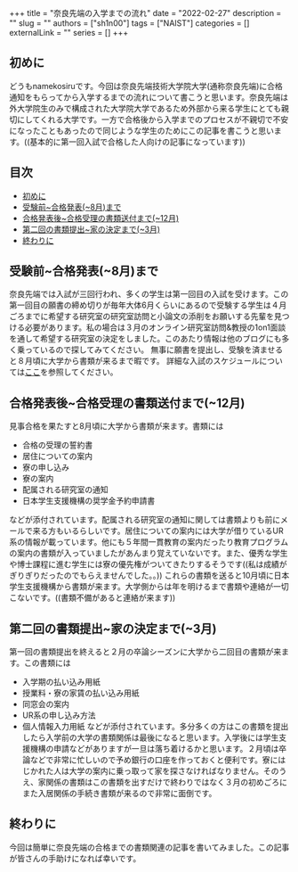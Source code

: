 +++
title = "奈良先端の入学までの流れ"
date = "2022-02-27"
description = ""
slug = ""
authors = ["sh1n00"]
tags = ["NAIST"]
categories = []
externalLink = ""
series = []
+++
## 初めに
どうもnamekosiruです。今回は奈良先端技術大学院大学(通称奈良先端)に合格通知をもらってから入学するまでの流れについて書こうと思います。奈良先端は外大学院生のみで構成された大学院大学であるため外部から来る学生にとても親切にしてくれる大学です。一方で合格後から入学までのプロセスが不親切で不安になったこともあったので同じような学生のためにこの記事を書こうと思います。((基本的に第一回入試で合格した人向けの記事になっています))

## 目次
- [初めに](#初めに)
- [受験前~合格発表(~8月)まで](#受験前合格発表8月まで)
- [合格発表後~合格受理の書類送付まで(~12月)](#合格発表後合格受理の書類送付まで12月)
- [第二回の書類提出~家の決定まで(~3月)](#第二回の書類提出家の決定まで3月)
- [終わりに](#終わりに)

## 受験前~合格発表(~8月)まで
奈良先端では入試が三回行われ、多くの学生は第一回目の入試を受けます。この第一回目の願書の締め切りが毎年大体6月くらいにあるので受験する学生は４月ごろまでに希望する研究室の研究室訪問と小論文の添削をお願いする先輩を見つける必要があります。私の場合は３月のオンライン研究室訪問&教授の1on1面談を通して希望する研究室の決定をしました。このあたり情報は他のブログにも多く乗っているので探してみてください。
無事に願書を提出し、受験を済ませると８月頃に大学から書類が来るまで暇です。
詳細な入試のスケジュールについては[ここ](http://www.naist.jp/admission/exam/schedule.html)を参照してください。


## 合格発表後~合格受理の書類送付まで(~12月)
見事合格を果たすと8月頃に大学から書類が来ます。書類には

*  合格の受理の誓約書
*  居住についての案内
*  寮の申し込み
*  寮の案内
*  配属される研究室の通知
*  日本学生支援機構の奨学金予約申請書

などが添付されています。配属される研究室の通知に関しては書類よりも前にメールで来る方もいるらしいです。居住についての案内には大学が借りているUR系の情報が載っています。他にも５年間一貫教育の案内だったり教育プログラムの案内の書類が入っていましたがあんまり覚えていないです。また、優秀な学生や博士課程に進む学生には寮の優先権がついてきたりするそうです((私は成績がぎりぎりだったのでもらえませんでした。。))
これらの書類を送ると10月頃に日本学生支援機構から書類が来ます。大学側からは年を明けるまで書類や連絡が一切こないです。((書類不備があると連絡が来ます))

##  第二回の書類提出~家の決定まで(~3月)
第一回の書類提出を終えると２月の卒論シーズンに大学から二回目の書類が来ます。この書類には
*  入学期の払い込み用紙
*  授業料・寮の家賃の払い込み用紙
*  同窓会の案内
*  UR系の申し込み方法
*  個人情報入力用紙
などが添付されています。多分多くの方はこの書類を提出したら入学前の大学の書類関係は最後になると思います。入学後には学生支援機構の申請などがありますが一旦は落ち着けるかと思います。２月頃は卒論などで非常に忙しいので予め銀行の口座を作っておくと便利です。寮にはじかれた人は大学の案内に乗っ取って家を探さなければなりません。そのうえ、家関係の書類はこの書類を出すだけで終わりではなく３月の初めごろにまた入居関係の手続き書類が来るので非常に面倒です。

## 終わりに
今回は簡単に奈良先端の合格までの書類関連の記事を書いてみました。この記事が皆さんの手助けになれば幸いです。